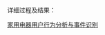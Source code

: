 详细过程及结果：          

[家用电器用户行为分析与事件识别](http://www.dydpg.com/2018/09/28/%E5%AE%B6%E7%94%A8%E7%94%B5%E5%99%A8%E7%94%A8%E6%88%B7%E8%A1%8C%E4%B8%BA%E5%88%86%E6%9E%90%E4%B8%8E%E4%BA%8B%E4%BB%B6%E8%AF%86%E5%88%AB/)         

​        

